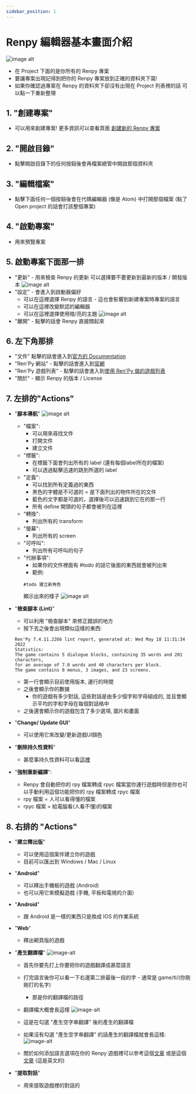 ```yaml
---
sidebar_position: 1
---
```


# Renpy 編輯器基本畫面介紹

![image alt](/img/numbers-renpy01.png)

- 在 Project 下面的是你所有的 Renpy 專案
- 要讓專案出現記得到把你的 Renpy 專案放到正確的資料夾下窩!
- 如果你確認過專案在 Renpy 的資料夾下卻沒有出現在 Project 列表裡的話 可以點一下重新整理

## 1. "創建專案" 
- 可以用來創建專案! 更多資訊可以查看頁面 [創建新的 Renpy 專案](https://mb62vd.sse.codesandbox.io/docs/Renpy%E7%B7%A8%E8%BC%AF%E5%99%A8%E7%95%AB%E9%9D%A2%E4%BB%8B%E7%B4%B9/create-a-new-renpy-project)

## 2. "開啟目錄" 
- 點擊開啟目錄下的任何按鈕後會再檔案總管中開啟那個資料夾

## 3. "編輯檔案" 
- 點擊下面任何一個按鈕後會在代碼編輯器 (像是 Atom) 中打開那個檔案 (點了 Open project 的話會打該整個專案)

## 4. "啟動專案" 
- 用來預覽專案

## 5. 啟動專案下面那一排

- "更新" - 用來檢查 Renpy 的更新 可以選擇要不要更新到最新的版本 / 開發版本
  ![image alt](/img/renpy-setting-ba.png)
- "設定" - 會進入到啟動器偏好
  - 可以在這裡選擇 Renpy 的語言 - 這也會影響到新建專案時專案的語言
  - 可以在這裡改變默認的編輯器
  - 可以在這裡選擇使用暗/亮的主題
    ![image alt](/img/renpy-dark-version.png)
- "離開" - 點擊的話會 Renpy 直接關起來

## 6. 左下角那排

- "文件" 點擊的話會進入到[官方的 Documentation](file:///D:/dw%20mai/renpy-7.4.4-sdk/doc/index.html)
- "Ren'Py 網站" - 點擊的話會進入到[官網](https://www.renpy.org/)
- "Ren'Py 遊戲列表" - 點擊的話會進入到[使用 Ren'Py 做的遊戲列表](https://games.renpy.org/)
- "關於" - 顯示 Renpy 的版本 / License

## 7. 左排的"Actions" 
- "**腳本導航**"
![image alt](/img/action_navi.png)
  - "檔案":
    - 可以用來尋找文件
    - 打開文件
    - 建立文件
  - "標籤":
    - 在標籤下面會列出所有的 label (還有每個label所在的檔案)
    - 可以透過點擊迅速的跳到所選的 label 
  - "定義":
    - 可以找到所有定義過的東西
    - 黑色的字體是不可選的 = 是下面列出的物件所在的文件
    - 藍色的文字都是可選的，選擇後可以迅速跳到它在的那一行
    - 所有 define 開頭的句子都會被列在這裡
  - "轉換":
    - 列出所有的 transform
  - "螢幕":
    - 列出所有的 screen
  - "可呼叫":
    - 列出所有可呼叫的句子
  - "代辦事項":
    - 如果你的文件裡面有 #todo 的話它後面的東西就會被列出來
    - 範例: 
    ```
    #todo 建立新角色
    ```
    顯示出來的樣子
    ![image alt](https://wningningw.notion.site/image/https%3A%2F%2Fs3-us-west-2.amazonaws.com%2Fsecure.notion-static.com%2F1d1477ba-5342-4d09-9049-ef10a66e247d%2FUntitled.png?table=block&id=afc175da-a602-4be3-9497-658990afa241&spaceId=a18de6f9-6c26-4b46-8b4c-2584bf86ed47&width=2000&userId=&cache=v2)
  
- "**檢查腳本 (Lint)**"
  - 可以利用 "檢查腳本" 來修正錯誤的地方
  - 按下去之後會出現類似這樣的東西:
  ```
  Ren'Py 7.4.11.2266 lint report, generated at: Wed May 18 11:31:34 2022
  Statistics:
  The game contains 5 dialogue blocks, containing 35 words and 201 characters,
  for an average of 7.0 words and 40 characters per block.
  The game contains 0 menus, 3 images, and 23 screens.
  ```

  - 第一行會顯示目前使用版本, 運行的時間
  - 之後會顯示你的數據
    - 你的遊戲有多少對話, 這些對話是由多少個字和字母組成的, 並且會顯示平均的字和字母在每個對話格中
  - 之後還會顯示你的遊戲包含了多少選項, 圖片和畫面

- "**Change/ Update GUI**"
  - 可以使用它來改變/更新遊戲UI顏色

- "**刪除持久性資料**" 
  - 甚麼事持久性資料可以看[這裡](https://www.renpy.cn/doc-tw/persistent.html)

- "**強制重新編譯**":
  - Renpy 會自動把你的 rpy 檔案轉成 rpyc 檔案當你運行遊戲時但是你也可以手動利用這個功能把你的 rpy 檔案轉成 rpyc 檔案
  - rpy 檔案 = 人可以看得懂的檔案
  - rpyc 檔案 = 給電腦看(人看不懂)的檔案

## 8. 右排的 "Actions" 
- "**建立釋出版**"
  - 可以使用這個案件建立你的遊戲
  - 目前可以匯出到 Windows / Mac / Linux

- "**Android**"
  - 可以釋出手機板的遊戲 (Android)
  - 也可以用它來模擬遊戲 (手機, 平板和電視的介面)

- "**Android**"
  - 跟 Android 是一樣的東西只是換成 IOS 的作業系統

- "**Web**"
  - 釋出網頁版的遊戲
- "**產生翻譯檔**"
  ![image-alt](https://wningningw.notion.site/image/https%3A%2F%2Fs3-us-west-2.amazonaws.com%2Fsecure.notion-static.com%2Fc26c52bc-a3eb-4b36-8d28-5a3b52c2025a%2FUntitled.png?table=block&id=1323fbdf-854e-4a25-beab-a3c9b04f0e4d&spaceId=a18de6f9-6c26-4b46-8b4c-2584bf86ed47&width=2000&userId=&cache=v2)
  - 首先你要先打上你要把你的遊戲翻譯成甚麼語言
  - 打完語言後你可以看一下右邊第二排最後一段的字 - 通常是 game/tl/(你剛剛打的名字)
    - 那是你的翻譯檔的路徑
  - 翻譯檔大概會長這樣
![image-alt](https://wningningw.notion.site/image/https%3A%2F%2Fs3-us-west-2.amazonaws.com%2Fsecure.notion-static.com%2F7aceb5e0-ceb5-4d85-a670-2e8de4c71aaf%2FUntitled.png?table=block&id=9c97043f-5b63-47b2-ac8b-27addd5460cf&spaceId=a18de6f9-6c26-4b46-8b4c-2584bf86ed47&width=1550&userId=&cache=v2)
  - 這是在勾選 "產生空字串翻譯" 後的產生的翻譯檔

  - 如果沒有勾選 "產生空字串翻譯" 的話產生的翻譯檔就會長這樣:
  ![image-alt](https://wningningw.notion.site/image/https%3A%2F%2Fs3-us-west-2.amazonaws.com%2Fsecure.notion-static.com%2F4bcab822-4cd4-4356-85e2-c58f039c3edf%2FUntitled.png?table=block&id=ac7661bb-224f-487c-a7f1-f5c407f18b3e&spaceId=a18de6f9-6c26-4b46-8b4c-2584bf86ed47&width=1490&userId=&cache=v2)

  - 關於如何添加語言選項在你的 Renpy 遊戲裡可以參考這個[文章](https://www.renpy.cn/doc-tw/translating_renpy.html)
  或是這個[文章](https://www.renpy.org/doc/html/translation.html#) (這是英文的)

- "**提取對話**"
  - 用來提取遊戲裡的對話的

